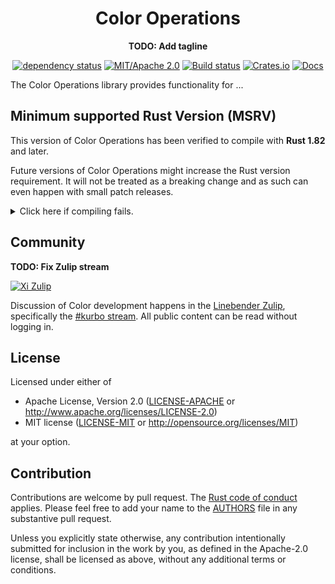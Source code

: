 <div align="center">

# Color Operations

**TODO: Add tagline**

<!-- TODO: Fix [![Linebender Zulip, #kurbo stream](https://img.shields.io/badge/Linebender-%23kurbo-blue?logo=Zulip)](https://xi.zulipchat.com/#narrow/stream/260979-kurbo) -->
[![dependency status](https://deps.rs/repo/github/linebender/color/status.svg)](https://deps.rs/repo/github/linebender/color)
[![MIT/Apache 2.0](https://img.shields.io/badge/license-MIT%2FApache-blue.svg)](#license)
[![Build status](https://github.com/linebender/color/workflows/CI/badge.svg)](https://github.com/linebender/color/actions)
[![Crates.io](https://img.shields.io/crates/v/color.svg)](https://crates.io/crates/color)
[![Docs](https://docs.rs/color/badge.svg)](https://docs.rs/color)

</div>

The Color Operations library provides functionality for ...

## Minimum supported Rust Version (MSRV)

This version of Color Operations has been verified to compile with **Rust 1.82** and later.

Future versions of Color Operations might increase the Rust version requirement.
It will not be treated as a breaking change and as such can even happen with small patch releases.

<details>
<summary>Click here if compiling fails.</summary>

As time has passed, some of Color Operations' dependencies could have released versions with a higher Rust requirement.
If you encounter a compilation issue due to a dependency and don't want to upgrade your Rust toolchain, then you could downgrade the dependency.

```sh
# Use the problematic dependency's name and version
cargo update -p package_name --precise 0.1.1
```
</details>

## Community

**TODO: Fix Zulip stream**

[![Xi Zulip](https://img.shields.io/badge/Xi%20Zulip-%23kurbo-blue?logo=Zulip)](https://xi.zulipchat.com/#narrow/stream/260979-kurbo)

Discussion of Color development happens in the [Linebender Zulip](https://xi.zulipchat.com/), specifically the [#kurbo stream](https://xi.zulipchat.com/#narrow/stream/260979-kurbo).
All public content can be read without logging in.

## License

Licensed under either of

- Apache License, Version 2.0
   ([LICENSE-APACHE](LICENSE-APACHE) or <http://www.apache.org/licenses/LICENSE-2.0>)
- MIT license
   ([LICENSE-MIT](LICENSE-MIT) or <http://opensource.org/licenses/MIT>)

at your option.

## Contribution

Contributions are welcome by pull request. The [Rust code of conduct] applies.
Please feel free to add your name to the [AUTHORS] file in any substantive pull request.

Unless you explicitly state otherwise, any contribution intentionally submitted
for inclusion in the work by you, as defined in the Apache-2.0 license, shall be
licensed as above, without any additional terms or conditions.

[Rust Code of Conduct]: https://www.rust-lang.org/policies/code-of-conduct
[AUTHORS]: ./AUTHORS

